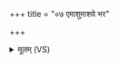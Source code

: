 +++
title = "०७ एमाशुमाशवे भर"

+++
<details><summary>मूलम् (VS)</summary>

एमाशुमा॒शवे॑ भर यज्ञ॒श्रियं॑ नृ॒माद॑नम्।  
प॑त॒यन्म॑न्द॒यत्स॑खम् ॥
</details>